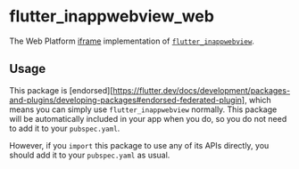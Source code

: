 # flutter\_inappwebview\_web

The Web Platform [iframe](https://developer.mozilla.org/en-US/docs/Web/HTML/Element/iframe)
implementation of [`flutter_inappwebview`](https://pub.dev/packages/flutter_inappwebview).

## Usage

This package is [endorsed][https://flutter.dev/docs/development/packages-and-plugins/developing-packages#endorsed-federated-plugin],
which means you can simply use `flutter_inappwebview`
normally. This package will be automatically included in your app when you do,
so you do not need to add it to your `pubspec.yaml`.

However, if you `import` this package to use any of its APIs directly, you
should add it to your `pubspec.yaml` as usual.